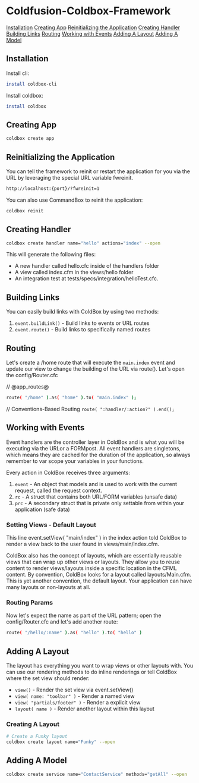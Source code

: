 # Coldfusion-Coldbox-Framework
[Installation](#installation)
[Creating App](#creating-app)
[Reinitializing the Application](reinitializing-the-Application)
[Creating Handler](#creating-handler)
[Building Links](#building-links)
[Routing](#routing)
[Working with Events](#working-with-events)
[Adding A Layout](#adding-a-layout)
[Adding A Model](#adding-a-model)

## Installation
Install cli:
```sh
install coldbox-cli
```
Install coldbox:
```sh
install coldbox
```

## Creating App
```sh
coldbox create app
```

## Reinitializing the Application

You can tell the framework to reinit or restart the application for you via the URL by leveraging the special URL variable fwreinit.
```sh 
http://localhost:{port}/?fwreinit=1
```
You can also use CommandBox to reinit the application:
```sh 
coldbox reinit
```

## Creating Handler

```sh
coldbox create handler name="hello" actions="index" --open
```
This will generate the following files:
* A new handler called hello.cfc inside of the handlers folder
* A view called index.cfm in the views/hello folder 
* An integration test at tests/specs/integration/helloTest.cfc. 

## Building Links

You can easily build links with ColdBox by using two methods:
1. ```event.buildLink()``` - Build links to events or URL routes
2. ```event.route()``` - Build links to specifically named routes

## Routing
Let's create a /home route that will execute the `main.index` event and update our view to change the building of the URL via route(). Let's open the config/Router.cfc

// @app_routes@
```sh
route( "/home" ).as( "home" ).to( "main.index" );
```
// Conventions-Based Routing
```route( ":handler/:action?" ).end();```

## Working with Events
Event handlers are the controller layer in ColdBox and is what you will be executing via the URLor a FORMpost. All event handlers are singletons, which means they are cached for the duration of the application, so always remember to var scope your variables in your functions.

Every action in ColdBox receives three arguments:
1. `event` - An object that models and is used to work with the current request, called the request context.
2. `rc` - A struct that contains both URL/FORM variables (unsafe data)
3. `prc` - A secondary struct that is private only settable from within your application (safe data)

### Setting Views - Default Layout
This line event.setView( "main/index" ) in the index action told ColdBox to render a view back to the user found in views/main/index.cfm. 

ColdBox also has the concept of layouts, which are essentially reusable views that can wrap up other views or layouts.  They allow you to reuse content to render views/layouts inside a specific location in the CFML content.  By convention, ColdBox looks for a layout called layouts/Main.cfm.  This is yet another convention, the default layout.  Your application can have many layouts or non-layouts at all.

### Routing Params
Now let's expect the name as part of the URL pattern; open the config/Router.cfc and let's add another route:
```sh
route( "/hello/:name" ).as( "hello" ).to( "hello" )
```

## Adding A Layout

The layout has everything you want to wrap views or other layouts with.  You can use our rendering methods to do inline renderings or tell ColdBox where the set view should render:

* `view()` - Render the set view via event.setView()
* `view( name: "toolbar" )` - Render a named view
* `view( "partials/footer" )` - Render a explicit view
* `layout( name )` - Render another layout within this layout

### Creating A Layout
```sh
# Create a Funky layout
coldbox create layout name="Funky" --open
```

## Adding A Model

```sh
coldbox create service name="ContactService" methods="getAll" --open
```